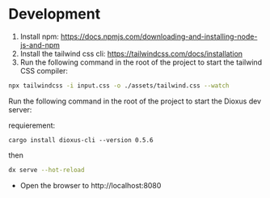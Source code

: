 # Development

1. Install npm: https://docs.npmjs.com/downloading-and-installing-node-js-and-npm
2. Install the tailwind css cli: https://tailwindcss.com/docs/installation
3. Run the following command in the root of the project to start the tailwind CSS compiler:

```bash
npx tailwindcss -i input.css -o ./assets/tailwind.css --watch
```

Run the following command in the root of the project to start the Dioxus dev server:

requierement:
```
cargo install dioxus-cli --version 0.5.6
```
then
```bash
dx serve --hot-reload
```

- Open the browser to http://localhost:8080